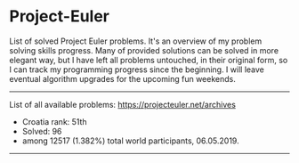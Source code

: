 # Project-Euler
List of solved Project Euler problems. It's an overview of my problem solving skills progress. Many of provided solutions can be solved in more elegant way, but I have left all problems untouched, in their original form, so I can track my programming progress since the beginning. I will leave eventual algorithm upgrades for the upcoming fun weekends.

--------------------------------------------------------------
List of all available problems: https://projecteuler.net/archives

- Croatia rank: 51th
- Solved: 96
- among 12517 (1.382%) total world participants, 06.05.2019.
--------------------------------------------------------------




